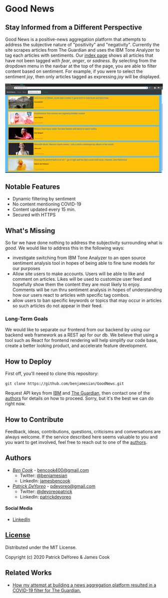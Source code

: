 # Good News

## Stay Informed from a Different Perspective

Good News is a positive-news aggregation platform that attempts to address the subjective nature of "positivity" and "negativity". Currently the site scrapes articles from The Guardian and uses the IBM Tone Analyzer to tag each articles with sentiments. Our [index page](https://www.thefunk.tech/) shows all articles that have not been tagged with _fear_, _anger_, or _sadness_. By selecting from the dropdown menu in the navbar at the top of the page, you are able to filter content based on sentiment. For example, if you were to select the sentiment _joy_, then only articles tagged as expressing _joy_ will be displayed.

![GoodNews](GoodNews_sample.png)

## Notable Features

- Dynamic filtering by sentiment
- No content mentioning COVID-19
- Content updated every 15 min.
- Secured with HTTPS

## What's Missing

So far we have done nothing to address the subjectivity surrounding what is *good*. We would like to address this in the following ways:

- investigate switching from IBM Tone Analyzer to an open source sentiment analysis tool in hopes of being able to fine tune models for our purposes
- Allow site users to make accounts. Users will be able to like and comment on articles. Likes will be used to customize user feed and hopefully show them the content they are most likely to enjoy. Comments will be run thru sentiment analysis in hopes of understanding how our users react to articles with specific tag combos.
- allow users to ban specific keywords or topics that may occur in articles so such articles do not appear in their feed.

### Long-Term Goals

We would like to separate our frontend from our backend by using our backend web framework as a REST api for our db. We believe that using a tool such as React for frontend rendering will help simplify our code base, create a better looking product, and accelerate feature development.

## How to Deploy

First off, you'll neeed to clone this repository:

```git clone https://github.com/benjamesian/GoodNews.git```

Request API keys from [IBM](https://www.ibm.com/cloud/watson-natural-language-understanding) and [The Guardian](https://open-platform.theguardian.com/access/), then contact one of the [authors](#authors) for details on how to proceed. Sorry, but it's the best we can do right now.

## How to Contribute

Feedback, ideas, contributions, questions, criticisms and conversations are always welcome. If the service described here seems valuable to you and you want to get involved, feel free to reach out to one of the [authors](#authors).

## Authors

- _[Ben Cook](https://github.com/benjamesian/)_ - <bencook400@gmail.com>
  - Twitter: [@benjamesian](https://twitter.com/benjamesian)
  - LinkedIn: [jamesbencook](https://www.linkedin.com/in/jamesbencook)
- _[Patrick DeYoreo](https://github.com/patrickdeyoreo/)_ - <pdeyoreo@gmail.com>
  - Twitter: [@deyoreopatrick](https://twitter.com/deyoreopatrick)
  - LinkedIn: [patrickdeyoreo](https://www.linkedin.com/in/patrickdeyoreo)


#### Social Media

- [LinkedIn](https://www.linkedin.com/in/patrickdeyoreo/)

## [License](LICENSE)

Distributed under the MIT License.

Copyright (c) 2020 Patrick DeYoreo & James Cook

## Related Works

- [How my attempt at building a news aggregation platform resulted in a COVID-19 filter for The Guardian.](https://medium.com/patricks-blog-for-holberton-school/good-news-everyone-cd6ab7387d6a)
